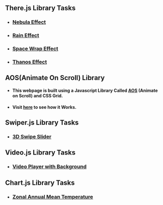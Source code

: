 ## There.js Library Tasks ##

* ### [Nebula Effect](https://nil1729.github.io/Javascript-Library/three.js/nebula/.) ###
* ### [Rain Effect](https://nil1729.github.io/Javascript-Library/three.js/rain-effect/.) ###
* ### [Space Wrap Effect](https://nil1729.github.io/Javascript-Library/three.js/space-wrap/.) ###
* ### [Thanos Effect](https://nil1729.github.io/Javascript-Library/three.js/thanos-effect/.) ###

## AOS(Animate On Scroll) Library ##

* #### This webpage is built using a Javascript Library Called [AOS](https://github.com/michalsnik/aos) (Animate on Scroll) and CSS Grid.

* #### Visit [here](https://nil1729.github.io/Javascript-Library/AOS-Grid/) to see how it Works.

## Swiper.js Library Tasks ##

* ### [3D Swipe Slider](https://nil1729.github.io/Javascript-Library/swiper.js/)

## Video.js Library Tasks ##

* ### [Video Player with Background](https://nil1729.github.io/Javascript-Library/video.js/)

## Chart.js Library Tasks ##
* ### [Zonal Annual Mean Temperature](https://nil1729.github.io/Javascript-Library/chart.js/)
